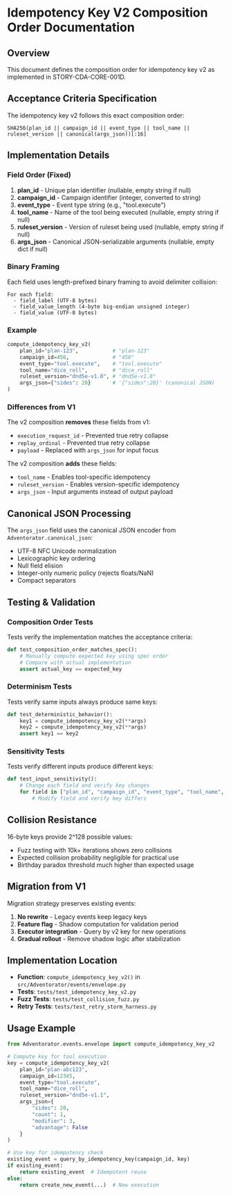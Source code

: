# Idempotency Key V2 Composition Order Documentation

## Overview

This document defines the composition order for idempotency key v2 as implemented in STORY-CDA-CORE-001D.

## Acceptance Criteria Specification

The idempotency key v2 follows this exact composition order:

```
SHA256(plan_id || campaign_id || event_type || tool_name || ruleset_version || canonical(args_json))[:16]
```

## Implementation Details

### Field Order (Fixed)

1. **plan_id** - Unique plan identifier (nullable, empty string if null)
2. **campaign_id** - Campaign identifier (integer, converted to string)  
3. **event_type** - Event type string (e.g., "tool.execute")
4. **tool_name** - Name of the tool being executed (nullable, empty string if null)
5. **ruleset_version** - Version of ruleset being used (nullable, empty string if null)
6. **args_json** - Canonical JSON-serializable arguments (nullable, empty dict if null)

### Binary Framing

Each field uses length-prefixed binary framing to avoid delimiter collision:

```
For each field:
  - field_label (UTF-8 bytes)
  - field_value_length (4-byte big-endian unsigned integer)
  - field_value (UTF-8 bytes)
```

### Example

```python
compute_idempotency_key_v2(
    plan_id="plan-123",           # "plan-123"
    campaign_id=456,              # "456" 
    event_type="tool.execute",    # "tool.execute"
    tool_name="dice_roll",        # "dice_roll"
    ruleset_version="dnd5e-v1.0", # "dnd5e-v1.0"
    args_json={"sides": 20}       # '{"sides":20}' (canonical JSON)
)
```

### Differences from V1

The v2 composition **removes** these fields from v1:
- `execution_request_id` - Prevented true retry collapse
- `replay_ordinal` - Prevented true retry collapse  
- `payload` - Replaced with `args_json` for input focus

The v2 composition **adds** these fields:
- `tool_name` - Enables tool-specific idempotency
- `ruleset_version` - Enables version-specific idempotency
- `args_json` - Input arguments instead of output payload

## Canonical JSON Processing

The `args_json` field uses the canonical JSON encoder from `Adventorator.canonical_json`:

- UTF-8 NFC Unicode normalization
- Lexicographic key ordering  
- Null field elision
- Integer-only numeric policy (rejects floats/NaN)
- Compact separators

## Testing & Validation

### Composition Order Tests

Tests verify the implementation matches the acceptance criteria:

```python
def test_composition_order_matches_spec():
    # Manually compute expected key using spec order
    # Compare with actual implementation
    assert actual_key == expected_key
```

### Determinism Tests

Tests verify same inputs always produce same keys:

```python
def test_deterministic_behavior():
    key1 = compute_idempotency_key_v2(**args)
    key2 = compute_idempotency_key_v2(**args)
    assert key1 == key2
```

### Sensitivity Tests

Tests verify different inputs produce different keys:

```python
def test_input_sensitivity():
    # Change each field and verify key changes
    for field in ["plan_id", "campaign_id", "event_type", "tool_name", "ruleset_version", "args_json"]:
        # Modify field and verify key differs
```

## Collision Resistance

16-byte keys provide 2^128 possible values:
- Fuzz testing with 10k+ iterations shows zero collisions
- Expected collision probability negligible for practical use
- Birthday paradox threshold much higher than expected usage

## Migration from V1

Migration strategy preserves existing events:

1. **No rewrite** - Legacy events keep legacy keys
2. **Feature flag** - Shadow computation for validation period
3. **Executor integration** - Query by v2 key for new operations
4. **Gradual rollout** - Remove shadow logic after stabilization

## Implementation Location

- **Function**: `compute_idempotency_key_v2()` in `src/Adventorator/events/envelope.py`
- **Tests**: `tests/test_idempotency_key_v2.py`
- **Fuzz Tests**: `tests/test_collision_fuzz.py`
- **Retry Tests**: `tests/test_retry_storm_harness.py`

## Usage Example

```python
from Adventorator.events.envelope import compute_idempotency_key_v2

# Compute key for tool execution
key = compute_idempotency_key_v2(
    plan_id="plan-abc123",
    campaign_id=12345,
    event_type="tool.execute",
    tool_name="dice_roll",
    ruleset_version="dnd5e-v1.1",
    args_json={
        "sides": 20,
        "count": 1,
        "modifier": 3,
        "advantage": False
    }
)

# Use key for idempotency check
existing_event = query_by_idempotency_key(campaign_id, key)
if existing_event:
    return existing_event  # Idempotent reuse
else:
    return create_new_event(...)  # New execution
```